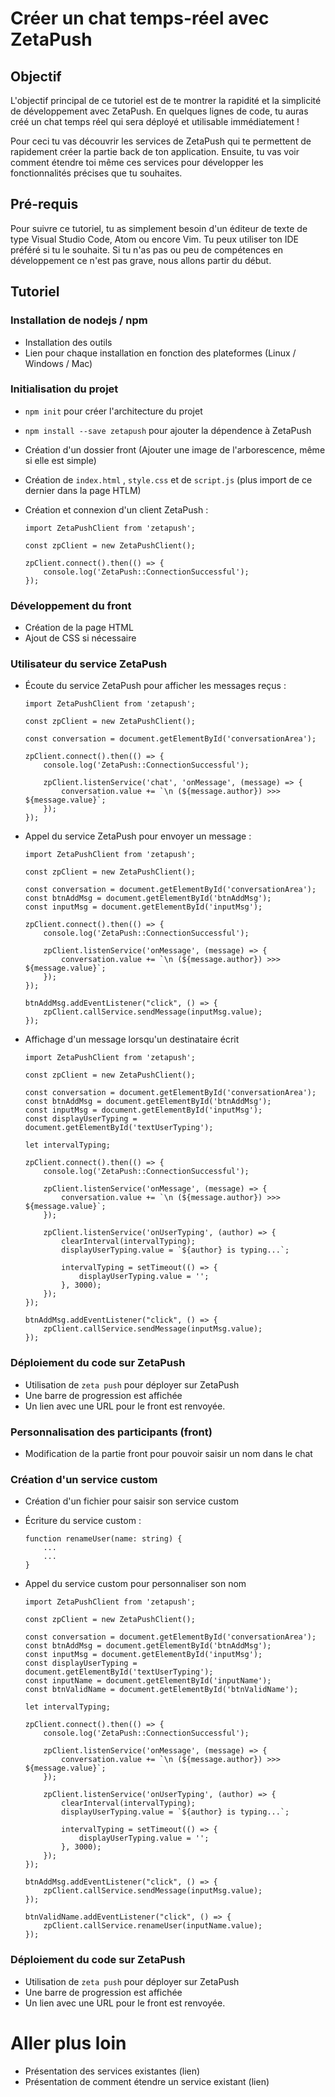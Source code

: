 # Créer un chat temps-réel avec ZetaPush

## Objectif

L'objectif principal de ce tutoriel est de te montrer la rapidité et la simplicité de développement avec ZetaPush. En quelques lignes de code, tu auras créé un chat temps réel qui sera déployé et utilisable immédiatement !

Pour ceci tu vas découvrir les services de ZetaPush qui te permettent de rapidement créer la partie back de ton application. Ensuite, tu vas voir comment étendre toi même ces services pour développer les fonctionnalités précises que tu souhaites.



## Pré-requis

Pour suivre ce tutoriel, tu as simplement besoin d'un éditeur de texte de type Visual Studio Code, Atom ou encore Vim. Tu peux utiliser ton IDE préféré si tu le souhaite. Si tu n'as pas ou peu de compétences en développement ce n'est pas grave, nous allons partir du début.

## Tutoriel

### Installation de nodejs / npm

- Installation des outils
- Lien pour chaque installation en fonction des plateformes (Linux / Windows / Mac)


### Initialisation du projet

- `npm init` pour créer l'architecture du projet
- `npm install --save zetapush` pour ajouter la dépendence à ZetaPush
- Création d'un dossier front (Ajouter une image de l'arborescence, même si elle est simple)
- Création de `index.html` , `style.css` et de `script.js` (plus import de ce dernier dans la page HTLM)
- Création et connexion d'un client ZetaPush :

    ```
    import ZetaPushClient from 'zetapush';

    const zpClient = new ZetaPushClient();

    zpClient.connect().then(() => {
        console.log('ZetaPush::ConnectionSuccessful');
    });
    ```

### Développement du front

- Création de la page HTML
- Ajout de CSS si nécessaire

### Utilisateur du service ZetaPush

- Écoute du service ZetaPush pour afficher les messages reçus :

    ```
    import ZetaPushClient from 'zetapush';

    const zpClient = new ZetaPushClient();

    const conversation = document.getElementById('conversationArea');

    zpClient.connect().then(() => {
        console.log('ZetaPush::ConnectionSuccessful');

        zpClient.listenService('chat', 'onMessage', (message) => {
            conversation.value += `\n (${message.author}) >>> ${message.value}`;
        });
    });
    ```

- Appel du service ZetaPush pour envoyer un message :

    ```
    import ZetaPushClient from 'zetapush';

    const zpClient = new ZetaPushClient();

    const conversation = document.getElementById('conversationArea');
    const btnAddMsg = document.getElementById('btnAddMsg');
    const inputMsg = document.getElementById('inputMsg');

    zpClient.connect().then(() => {
        console.log('ZetaPush::ConnectionSuccessful');

        zpClient.listenService('onMessage', (message) => {
            conversation.value += `\n (${message.author}) >>> ${message.value}`;
        });
    });

    btnAddMsg.addEventListener("click", () => {
        zpClient.callService.sendMessage(inputMsg.value);
    });
    ```

- Affichage d'un message lorsqu'un destinataire écrit

    ```
    import ZetaPushClient from 'zetapush';

    const zpClient = new ZetaPushClient();

    const conversation = document.getElementById('conversationArea');
    const btnAddMsg = document.getElementById('btnAddMsg');
    const inputMsg = document.getElementById('inputMsg');
    const displayUserTyping = document.getElementById('textUserTyping');

    let intervalTyping;

    zpClient.connect().then(() => {
        console.log('ZetaPush::ConnectionSuccessful');

        zpClient.listenService('onMessage', (message) => {
            conversation.value += `\n (${message.author}) >>> ${message.value}`;
        });

        zpClient.listenService('onUserTyping', (author) => {
            clearInterval(intervalTyping);
            displayUserTyping.value = `${author} is typing...`;

            intervalTyping = setTimeout(() => {
                displayUserTyping.value = '';
            }, 3000);
        });
    });

    btnAddMsg.addEventListener("click", () => {
        zpClient.callService.sendMessage(inputMsg.value);
    });
    ```

### Déploiement du code sur ZetaPush

- Utilisation de `zeta push` pour déployer sur ZetaPush
- Une barre de progression est affichée
- Un lien avec une URL pour le front est renvoyée.

### Personnalisation des participants (front)

- Modification de la partie front pour pouvoir saisir un nom dans le chat

### Création d'un service custom

- Création d'un fichier pour saisir son service custom
- Écriture du service custom :

    ```
    function renameUser(name: string) {
        ...
        ...
    }
    ```


- Appel du service custom pour personnaliser son nom

    ```
    import ZetaPushClient from 'zetapush';

    const zpClient = new ZetaPushClient();

    const conversation = document.getElementById('conversationArea');
    const btnAddMsg = document.getElementById('btnAddMsg');
    const inputMsg = document.getElementById('inputMsg');
    const displayUserTyping = document.getElementById('textUserTyping');
    const inputName = document.getElementById('inputName');
    const btnValidName = document.getElementById('btnValidName');

    let intervalTyping;

    zpClient.connect().then(() => {
        console.log('ZetaPush::ConnectionSuccessful');

        zpClient.listenService('onMessage', (message) => {
            conversation.value += `\n (${message.author}) >>> ${message.value}`;
        });

        zpClient.listenService('onUserTyping', (author) => {
            clearInterval(intervalTyping);
            displayUserTyping.value = `${author} is typing...`;

            intervalTyping = setTimeout(() => {
                displayUserTyping.value = '';
            }, 3000);
        });
    });

    btnAddMsg.addEventListener("click", () => {
        zpClient.callService.sendMessage(inputMsg.value);
    });
    
    btnValidName.addEventListener("click", () => {
        zpClient.callService.renameUser(inputName.value);
    });
    ```

### Déploiement du code sur ZetaPush

- Utilisation de `zeta push` pour déployer sur ZetaPush
- Une barre de progression est affichée
- Un lien avec une URL pour le front est renvoyée.


# Aller plus loin

- Présentation des services existantes (lien)
- Présentation de comment étendre un service existant (lien)